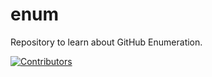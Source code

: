 # enum
Repository to learn about GitHub Enumeration.












































































































































































































































































[![Contributors](https://img.shields.io/badge/Contributors-3-brightgreen)](https://github.com/EurydiceCorp/enum/graphs/contributors)

